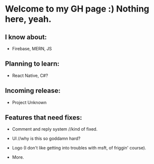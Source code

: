 # Welcome to my GH page :) Nothing here, yeah.

## I know about: 
- Firebase, MERN, JS

## Planning to learn: 
- React Native, C#?

## Incoming release: 
- Project Unknown

## Features that need fixes:

- Comment and reply system //kind of fixed.

- UI //why is this so goddamn hard?

- Logo (I don't like getting into troubles with msft, of friggin' course).

- More.

